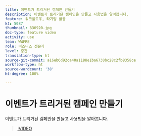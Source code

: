 ```yaml
---
title: 이벤트가 트리거된 캠페인 만들기
description: 이벤트가 트리거된 캠페인을 만들고 사용법을 알아봅니다.
feature: 워크플로우, 타기팅 활동
kt: 5087
thumbnail: 330920.jpg
doc-type: feature video
activity: use
team: WWFRE
role: 비즈니스 전문가
level: 중간
translation-type: ht
source-git-commit: a16eb6d92ca40a1188e1ba6730bc28c2fb8358ce
workflow-type: ht
source-wordcount: '38'
ht-degree: 100%

---
```



# 이벤트가 트리거된 캠페인 만들기

이벤트가 트리거된 캠페인을 만들고 사용법을 알아봅니다.

>[!VIDEO](https://video.tv.adobe.com/v/330920?quality=12)
